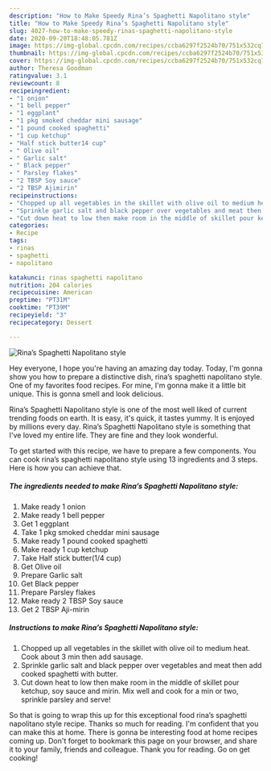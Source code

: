 ```yaml
---
description: "How to Make Speedy Rina’s Spaghetti Napolitano style"
title: "How to Make Speedy Rina’s Spaghetti Napolitano style"
slug: 4027-how-to-make-speedy-rinas-spaghetti-napolitano-style
date: 2020-09-20T18:48:05.781Z
image: https://img-global.cpcdn.com/recipes/ccba6297f2524b70/751x532cq70/rinas-spaghetti-napolitano-style-recipe-main-photo.jpg
thumbnail: https://img-global.cpcdn.com/recipes/ccba6297f2524b70/751x532cq70/rinas-spaghetti-napolitano-style-recipe-main-photo.jpg
cover: https://img-global.cpcdn.com/recipes/ccba6297f2524b70/751x532cq70/rinas-spaghetti-napolitano-style-recipe-main-photo.jpg
author: Theresa Goodman
ratingvalue: 3.1
reviewcount: 8
recipeingredient:
- "1 onion"
- "1 bell pepper"
- "1 eggplant"
- "1 pkg smoked cheddar mini sausage"
- "1 pound cooked spaghetti"
- "1 cup ketchup"
- "Half stick butter14 cup"
- " Olive oil"
- " Garlic salt"
- " Black pepper"
- " Parsley flakes"
- "2 TBSP Soy sauce"
- "2 TBSP Ajimirin"
recipeinstructions:
- "Chopped up all vegetables in the skillet with olive oil to medium heat. Cook about 3 min then add sausage."
- "Sprinkle garlic salt and black pepper over vegetables and meat then add cooked spaghetti with butter."
- "Cut down heat to low then make room in the middle of skillet pour ketchup, soy sauce and mirin. Mix well and cook for a min or two, sprinkle parsley and serve!"
categories:
- Recipe
tags:
- rinas
- spaghetti
- napolitano

katakunci: rinas spaghetti napolitano 
nutrition: 204 calories
recipecuisine: American
preptime: "PT31M"
cooktime: "PT39M"
recipeyield: "3"
recipecategory: Dessert

---
```



![Rina’s Spaghetti Napolitano style](https://img-global.cpcdn.com/recipes/ccba6297f2524b70/751x532cq70/rinas-spaghetti-napolitano-style-recipe-main-photo.jpg)

Hey everyone, I hope you're having an amazing day today. Today, I'm gonna show you how to prepare a distinctive dish, rina’s spaghetti napolitano style. One of my favorites food recipes. For mine, I'm gonna make it a little bit unique. This is gonna smell and look delicious.



Rina’s Spaghetti Napolitano style is one of the most well liked of current trending foods on earth. It is easy, it's quick, it tastes yummy. It is enjoyed by millions every day. Rina’s Spaghetti Napolitano style is something that I've loved my entire life. They are fine and they look wonderful.


To get started with this recipe, we have to prepare a few components. You can cook rina’s spaghetti napolitano style using 13 ingredients and 3 steps. Here is how you can achieve that.

<!--inarticleads1-->

##### The ingredients needed to make Rina’s Spaghetti Napolitano style:

1. Make ready 1 onion
1. Make ready 1 bell pepper
1. Get 1 eggplant
1. Take 1 pkg smoked cheddar mini sausage
1. Make ready 1 pound cooked spaghetti
1. Make ready 1 cup ketchup
1. Take Half stick butter(1/4 cup)
1. Get  Olive oil
1. Prepare  Garlic salt
1. Get  Black pepper
1. Prepare  Parsley flakes
1. Make ready 2 TBSP Soy sauce
1. Get 2 TBSP Aji-mirin




<!--inarticleads2-->

##### Instructions to make Rina’s Spaghetti Napolitano style:

1. Chopped up all vegetables in the skillet with olive oil to medium heat. Cook about 3 min then add sausage.
1. Sprinkle garlic salt and black pepper over vegetables and meat then add cooked spaghetti with butter.
1. Cut down heat to low then make room in the middle of skillet pour ketchup, soy sauce and mirin. Mix well and cook for a min or two, sprinkle parsley and serve!




So that is going to wrap this up for this exceptional food rina’s spaghetti napolitano style recipe. Thanks so much for reading. I'm confident that you can make this at home. There is gonna be interesting food at home recipes coming up. Don't forget to bookmark this page on your browser, and share it to your family, friends and colleague. Thank you for reading. Go on get cooking!
